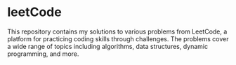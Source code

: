 # leetCode
 This repository contains my solutions to various problems from LeetCode, a platform for practicing coding skills through challenges. The problems cover a wide range of topics including algorithms, data structures, dynamic programming, and more.

